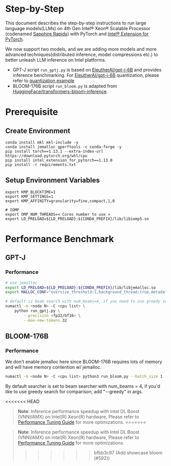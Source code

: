 Step-by-Step
============
This document describes the step-by-step instructions to run large language models(LLMs) on 4th Gen Intel® Xeon® Scalable Processor (codenamed [Sapphire Rapids](https://www.intel.com/content/www/us/en/products/docs/processors/xeon-accelerated/4th-gen-xeon-scalable-processors.html)) with PyTorch and [Intel® Extension for PyTorch](https://github.com/intel/intel-extension-for-pytorch).

We now support two models, and we are adding more models and more advanced techniques(distributed inference, model compressions etc.) to better unleash LLM inference on Intel platforms.

- GPT-J
  script `run_gptj.py` is based on [EleutherAI/gpt-j-6B](https://huggingface.co/EleutherAI/gpt-j-6B) and provides inference benchmarking. For [EleutherAI/gpt-j-6B](https://huggingface.co/EleutherAI/gpt-j-6B) quantization, please refer to [quantization example](../quantization/inc)
- BLOOM-176B
  script `run_bloom.py` is adapted from [HuggingFace/transformers-bloom-inference](https://github.com/huggingface/transformers-bloom-inference/blob/main/bloom-inference-scripts/bloom-accelerate-inference.py). 

# Prerequisite
## Create Environment
```
conda install mkl mkl-include -y
conda install jemalloc gperftools -c conda-forge -y
pip install torch==1.13.1 --extra-index-url https://download.pytorch.org/whl/cpu
pip install intel_extension_for_pytorch==1.13.0
pip install -r requirements.txt
```
## Setup Environment Variables
```
export KMP_BLOCKTIME=1
export KMP_SETTINGS=1
export KMP_AFFINITY=granularity=fine,compact,1,0

# IOMP
export OMP_NUM_THREADS=< Cores number to use >
export LD_PRELOAD=${LD_PRELOAD}:${CONDA_PREFIX}/lib/libiomp5.so
```

# Performance Benchmark

## GPT-J
### Performance
```bash
# use jemalloc
export LD_PRELOAD=${LD_PRELOAD}:${CONDA_PREFIX}/lib/libjemalloc.so
export MALLOC_CONF="oversize_threshold:1,background_thread:true,metadata_thp:auto,dirty_decay_ms:9000000000,muzzy_decay_ms:9000000000"

# default is beam search with num_beams=4, if you need to use greedy search for comparison, add "--greedy" in args.
numactl -m <node N> -C <cpu list> \
    python run_gptj.py \
        --precision <fp32/bf16> \
        --max-new-tokens 32
```
## BLOOM-176B
### Performance
We don't enable jemalloc here since BLOOM-176B requires lots of memory and will have memory contention w/ jemalloc.

```bash
numactl -m <node N> -C <cpu list> python3 run_bloom.py --batch_size 1 --benchmark
```
By default searcher is set to beam searcher with num_beams = 4, if you'd like to use greedy search for comparison, add "--greedy" in args.



<<<<<<< HEAD
  >**Note**: Inference performance speedup with Intel DL Boost (VNNI/AMX) on Intel(R) Xeon(R) hardware, Please refer to [Performance Tuning Guide](https://intel.github.io/intel-extension-for-pytorch/cpu/latest/tutorials/performance_tuning/tuning_guide.html) for more optimizations.
=======

 >**Note**: Inference performance speedup with Intel DL Boost (VNNI/AMX) on Intel(R) Xeon(R) hardware, Please refer to [Performance Tuning Guide](https://intel.github.io/intel-extension-for-pytorch/cpu/latest/tutorials/performance_tuning/tuning_guide.html) for more optimizations.
>>>>>>> bfbb3c97 (Add showcase bloom (#592))
